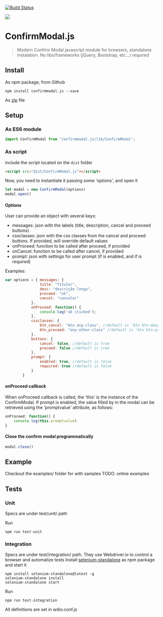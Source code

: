 [![Build Status](https://travis-ci.org/chrisbenseler/confirmmodal.js.svg?branch=master)](https://travis-ci.org/chrisbenseler/confirmmodal.js)

<a href="https://www.npmjs.com/package/confirmmodal.js">
<img src="https://badge.fury.io/js/confirmmodal.js.svg">
</a>

# ConfirmModal.js

> Modern Confirm Modal javascript module for browsers, standalone instalation. No libs/frameworks (jQuery, Bootstrap, etc...) required

## Install

As npm package, from Github
```
npm install confirmmodal.js --save
```

As [zip](https://github.com/chrisbenseler/confirmmodal.js/archive/master.zip) file 

## Setup

### As ES6 module
```javascript
import ConfirmModal from "confirmmodal.js/lib/ConfirmModal";
```

### As script
include the script located on the `dist` folder
```html
<script src="dist/ConfirmModal.js"></script>
```

Now, you need to instantiate it passing some 'options', and open it
```javascript
let modal = new ConfirmModal(options)
modal.open()
```

#### Options
User can provide an object with several keys:
* messages: json with the labels (title, description, cancel and proceed buttons)
* cssclasses: json with the css classes from the cancel and proceed buttons. If provided, will override default values
* onProceed: function to be called after proceed, if provided
* onCancel: function to be called after cancel, if provided
* prompt: json with settings for user prompt (if is enabled, and if is required)

Examples:
```javascript
var options = { messages: {
				title: "Título!",
				desc: "descrição longa",
				proceed: "ok",
				cancel: "cancelar"
			},
			onProceed: function() {
				console.log('ok clicked');
			},
			cssclasses: {
				btn_cancel: "btn any-class", //default is 'btn btn-danger'
				btn_proceed: "any-other-class" //default is 'btn btn-primary'
			},
			buttons: {
				cancel: false, //default is true
				proceed: false //default is true
			},
			prompt: {
				enabled: true, //default is false
				required: true //default is false 
			}
		}
```

#### onProceed callback

When onProceed callback is called, the 'this' is the instance of the ConfirmModal. If prompt is enabled, the value filled by in the modal can be retrieved using the 'promptvalue' attribute, as follows:
```javascript
onProceed: function() {
	console.log(this.promptvalue)
}
```

#### Close the confirm modal programmatically

```javascript
modal.close()
```

## Example
Checkout the examples/ folder for with samples
TODO: online examples

## Tests

### Unit

Specs are under test/unit/ path

Run
```
npm run test-unit
```

### Integration

Specs are under test/integration/ path. They use Webdriver.io to control a browser and automatize tests
Install [selenium-standalone](https://www.npmjs.com/package/selenium-standalone) as npm package and start it
```
npm install selenium-standalone@latest -g
selenium-standalone install
selenium-standalone start
```

Run
```
npm run test-integration
```

All definitions are set in wdio.conf.js

